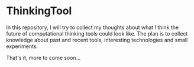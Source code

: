 # ThinkingTool

In this repository, I will try to collect my thoughts about what I think the future of computational thinking tools could look like. The plan is to collect knowledge about past and recent tools, interesting technologies and small experiments.

That's it, more to come soon...
